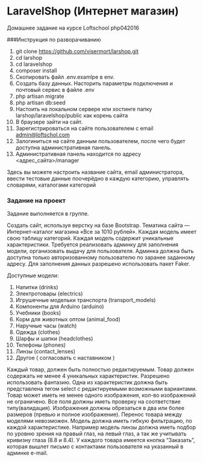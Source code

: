 # LaravelShop (Интернет магазин)

Домашнее задание на курсе Loftschool php042016

###Инструкция по разворачиванию

1. git clone https://github.com/visermort/larshop.git
2. cd larshop
3. cd laravelshop
4. composer install
5. Скопировать файл .env.examlpe в env.
6. Создать базу данных. Насторить параметры подключения и почтовый сервис в файле .env
5. php artisan migrate
6. php artisan db:seed
7. Настоить на локальном сервере или хостинге папку larshop/laravelshop/public как корень сайта
8. В браузере зайти на сайт.
9. Зарегистрироваться на сайте пользователем с email admin@loftschol.com
10. Залогиниться на сайте данным пользователем, после чего будет доступна административная панель.
11. Административная панель находится по адресу <адрес_сайта>/manager

Здесь вы можете настроить название сайта, email администратора, ввести тестовые данные поочерёдно в каждую категорию, управлять словарями, каталогами категорий


### Задание на проект

Задание выполняется в группе.

Создать сайт, используя верстку на базе Bootstrap.
Тематика сайта — Интернет-каталог магазина «Все за 1010 рублей».
Каждая модель имеет свою таблицу  категорий. Каждая модель содержит уникальные характеристики.
Требуется реализовать админку для заполнения модели, организовать выдачу для пользователя.
Aдминка должна быть доступна только авторизованному пользователю по заранее заданному адресу.
Для заполнения данных разрешено использовать пакет Faker.

Доступные модели:
1. Напитки (drinks)
2. Электротовары (electrics)
3. Игрушечные 	модельки транспорта (transport_models)
4. Компоненты 	для Arduino (arduino)
5. Учебники (books)
6. Корм для животных оптом (animal_food)
7. Наручные часы (watch)
8. Одежда (clothes)
9. Шарфы и шапки (headclothes)
10. Телефоны (phones)
11. Линзы 	(contact_lenses)
12. Другое ( согласовать с наставником )


Каждый товар, должен быть полностью редактируемым.
Товар должен содержать не менее 4 уникальных характеристик.
Разрешено использовать фантазию.
Одна из характеристик должна быть представлена тегом select с редактируемыми возможными вариантами.
Товар может иметь не менее одного изображения, кол-во изображений не ограничено.
Все поля должны иметь проверку на соответствие типу(валидация).
Изображения должны обрезаться в два или более размеров (превью и полное изображение).
Перенос товара между моделями невозможен. Модель должна иметь гибкую фильтрацию, по каждой характеристике.
Например модель линзы должна иметь подбор по уровню зрения на правый глаз, на левый глаз, а так же учитывать кривизну глаза (8.8 и 8.4).
У каждого товара имеется кнопка “Заказать”, которая вышлет письмо с контактами пользователя на указанный в админке e-mail.